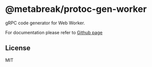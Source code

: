 # @metabreak/protoc-gen-worker

gRPC code generator for Web Worker.

For documentation please refer to [Github page](https://github.com/metabreak/grpc-worker)

## License

MIT
